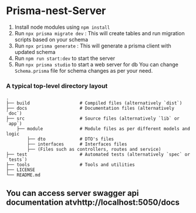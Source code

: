 # Prisma-nest-Server

1. Install node modules using `npm install`
2. Run `npx prisma migrate dev` : This will create tables and run migration scripts based on your schema
3. Run `npx prisma generate` : This will generate a prisma client with updated schema
3. Run `npm run start:dev` to start the server
4. Run `npx prisma studio` to start a web server for db
You can change `Schema.prisma` file for schema changes as per your need.

### A typical top-level directory layout

    .
    ├── build                   # Compiled files (alternatively `dist`)
    ├── docs                    # Documentation files (alternatively `doc`)
    ├── src                     # Source files (alternatively `lib` or `app`)
        ├── module              # Module files as per different models and logic
            ├── dto             # DTO's files 
            ├── interfaces      # Interfaces files
            ├── (Files such as controllers, routes and service)
    ├── test                    # Automated tests (alternatively `spec` or `tests`)
    ├── tools                   # Tools and utilities
    ├── LICENSE
    └── README.md

## You can access server swagger api documentation atvhttp://localhost:5050/docs
